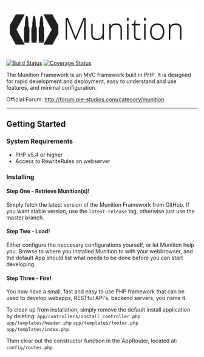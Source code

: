![Logo](app/public/img/munition-text-logo.png)

[![Build Status](https://travis-ci.org/Pie-Studios/munition-framework.png?branch=master)](https://travis-ci.org/Pie-Studios/munition-framework)
[![Coverage Status](https://coveralls.io/repos/Pie-Studios/munition-framework/badge.png)](https://coveralls.io/r/Pie-Studios/munition-framework)

The Munition Framework is an MVC framework built in PHP.
It is designed for rapid development and deployment, easy to understand and use features, and minimal configuration.

Official Forum: http://forum.pie-studios.com/category/munition

_____________

## Getting Started

### System Requirements

 * PHP v5.4 or higher
 * Access to RewriteRules on webserver


### Installing

#### Step One - Retrieve Munition(s)!

Simply fetch the latest version of the Munition Framework from GitHub.
If you want stable version, use the `latest-release` tag, otherwise just use the master branch.


#### Step Two - Load!

Either configure the neccesary configurations yourself, or let Munition help you.
Browse to where you installed Munition to with your webbrowser, and the default App should list what needs to be done before you can start developing.

#### Step Three - Fire!

You now have a small, fast and easy to use PHP framework that can be used to develop webapps, RESTful API's, backend servers, you name it.

To clean up from installation, simply remove the default install application by deleting:
`app/controllers/install_controller.php`
`app/templates/header.php`
`app/templates/footer.php`
`app/templates/index.php`

Then clear out the constructor function in the AppRouter, located at:
`config/routes.php`

